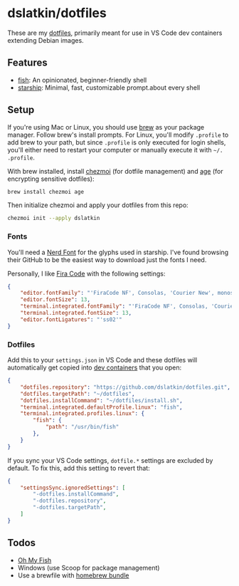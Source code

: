 # dslatkin/dotfiles

These are my [dotfiles](https://dotfiles.github.io/), primarily meant for use in
VS Code dev containers extending Debian images.

## Features

-   [fish](https://fishshell.com/): An opinionated, beginner-friendly shell
-   [starship](https://starship.rs/): Minimal, fast, customizable prompt.about every shell

## Setup

If you're using Mac or Linux, you should use [brew](https://brew.sh) as your package
manager. Follow brew's install prompts. For Linux, you'll modify `.profile` to add brew to your
path, but since `.profile` is only executed for login shells, you'll either need to
restart your computer or manually execute it with `~/. .profile`.

With brew installed, install [chezmoi](https://www.chezmoi.io/) (for dotfile management)
and [age](https://age-encryption.org) (for encrypting sensitive dotfiles):

```sh
brew install chezmoi age
```

Then initialize chezmoi and apply your dotfiles from this repo:

```sh
chezmoi init --apply dslatkin
```

### Fonts

You'll need a [Nerd Font](https://nerdfonts.com) for the glyphs used in
starship. I've found browsing their GitHub to be the easiest way to download
just the fonts I need.

Personally, I like [Fira Code](https://github.com/ryanoasis/nerd-fonts/tree/master/patched-fonts/FiraCode)
with the following settings:

```json
{
    "editor.fontFamily": "'FiraCode NF', Consolas, 'Courier New', monospace",
    "editor.fontSize": 13,
    "terminal.integrated.fontFamily": "'FiraCode NF', Consolas, 'Courier New', monospace",
    "terminal.integrated.fontSize": 13,
    "editor.fontLigatures": "'ss02'"
} 
```

### Dotfiles

Add this to your `settings.json` in VS Code and these dotfiles will automatically
get copied into [dev containers](https://code.visualstudio.com/docs/remote/containers)
that you open:

```json
{
    "dotfiles.repository": "https://github.com/dslatkin/dotfiles.git",
    "dotfiles.targetPath": "~/dotfiles",
    "dotfiles.installCommand": "~/dotfiles/install.sh",
    "terminal.integrated.defaultProfile.linux": "fish",
    "terminal.integrated.profiles.linux": {
        "fish": {
            "path": "/usr/bin/fish"
        },
    }
}
```

If you sync your VS Code settings, `dotfile.*` settings are excluded
by default. To fix this, add this setting to revert that:

```json
{
    "settingsSync.ignoredSettings": [
        "-dotfiles.installCommand",
        "-dotfiles.repository",
        "-dotfiles.targetPath",
    ]
}
```

## Todos

-   [Oh My Fish](https://github.com/oh-my-fish/oh-my-fish)
-   Windows (use Scoop for package management)
-   Use a brewfile with [homebrew bundle](https://github.com/Homebrew/homebrew-bundle)

